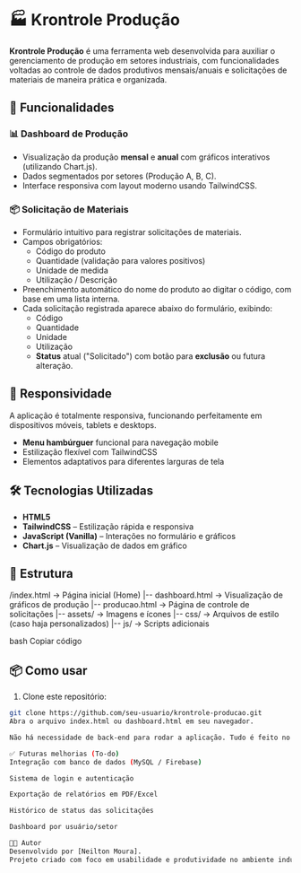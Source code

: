 # 🏭 Krontrole Produção

**Krontrole Produção** é uma ferramenta web desenvolvida para auxiliar o gerenciamento de produção em setores industriais, com funcionalidades voltadas ao controle de dados produtivos mensais/anuais e solicitações de materiais de maneira prática e organizada.

## 🚀 Funcionalidades

### 📊 Dashboard de Produção
- Visualização da produção **mensal** e **anual** com gráficos interativos (utilizando Chart.js).
- Dados segmentados por setores (Produção A, B, C).
- Interface responsiva com layout moderno usando TailwindCSS.

### 📦 Solicitação de Materiais
- Formulário intuitivo para registrar solicitações de materiais.
- Campos obrigatórios:
  - Código do produto
  - Quantidade (validação para valores positivos)
  - Unidade de medida
  - Utilização / Descrição
- Preenchimento automático do nome do produto ao digitar o código, com base em uma lista interna.
- Cada solicitação registrada aparece abaixo do formulário, exibindo:
  - Código
  - Quantidade
  - Unidade
  - Utilização
  - **Status** atual ("Solicitado") com botão para **exclusão** ou futura alteração.

## 📱 Responsividade

A aplicação é totalmente responsiva, funcionando perfeitamente em dispositivos móveis, tablets e desktops.

- **Menu hambúrguer** funcional para navegação mobile
- Estilização flexível com TailwindCSS
- Elementos adaptativos para diferentes larguras de tela

## 🛠️ Tecnologias Utilizadas

- **HTML5**
- **TailwindCSS** – Estilização rápida e responsiva
- **JavaScript (Vanilla)** – Interações no formulário e gráficos
- **Chart.js** – Visualização de dados em gráfico

## 📁 Estrutura

/index.html -> Página inicial (Home)
|-- dashboard.html -> Visualização de gráficos de produção
|-- producao.html -> Página de controle de solicitações
|-- assets/ -> Imagens e ícones
|-- css/ -> Arquivos de estilo (caso haja personalizados)
|-- js/ -> Scripts adicionais

bash
Copiar código

## 📦 Como usar

1. Clone este repositório:

```bash
git clone https://github.com/seu-usuario/krontrole-producao.git
Abra o arquivo index.html ou dashboard.html em seu navegador.

Não há necessidade de back-end para rodar a aplicação. Tudo é feito no front-end.

✅ Futuras melhorias (To-do)
Integração com banco de dados (MySQL / Firebase)

Sistema de login e autenticação

Exportação de relatórios em PDF/Excel

Histórico de status das solicitações

Dashboard por usuário/setor

🧑‍💻 Autor
Desenvolvido por [Neilton Moura].
Projeto criado com foco em usabilidade e produtividade no ambiente industrial.
